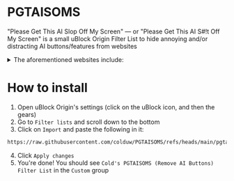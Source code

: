 # PGTAISOMS
"Please Get This AI Slop Off My Screen" — or "Please Get This AI S#!t Off My Screen" is a small uBlock Origin Filter List to hide annoying and/or distracting AI buttons/features from websites

<details>
  <summary>The aforementioned websites include:</summary>
  <ul>
    <li>Google Gemini from Google Drive, Google Mail, and the Google Apps iframe</li>
    <li>GitHub Copilot from the homepage, search, settings and menu</li>
    <li>Microsoft Copilot from Bing's homepage, search, settings</li>
    <li>Duck.ai, AI Assist and AI Chat from DuckDuckGo's homepage, menu, navbar, and search results</li>
    <li>Ecosia's AI navbar button, and footer card</li>
    <li>Brave's AI from the homepage, settings, and search results</li>
    <li>Yahoo's AI from search results</li>
    <li>Twitter's Grok from the overlay, navbar, profiles (+ profile cards), post buttons, and the post summary</li>
  </ul>
</details>

# How to install
1. Open uBlock Origin's settings (click on the uBlock icon, and then the gears)
2. Go to `Filter lists` and scroll down to the bottom
3. Click on `Import` and paste the following in it:
```bash
https://raw.githubusercontent.com/colduw/PGTAISOMS/refs/heads/main/pgtaisoms-list.txt
```
4. Click `Apply changes`
5. You're done! You should see `Cold's PGTAISOMS (Remove AI Buttons) Filter List` in the `Custom` group
